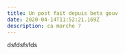 ```yaml
---
title: Un post fait depuis beta gouv
date: 2020-04-14T11:52:21.169Z
description: ca marche ?
---
```

dsfdsfsfds